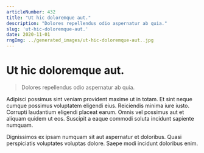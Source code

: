```yaml
---
articleNumber: 432
title: "Ut hic doloremque aut."
description: "Dolores repellendus odio aspernatur ab quia."
slug: 'ut-hic-doloremque-aut.'
date: 2020-11-01
rngImg: ../generated_images/ut-hic-doloremque-aut..jpg
---
```


# Ut hic doloremque aut.

> Dolores repellendus odio aspernatur ab quia.

Adipisci possimus sint veniam provident maxime ut in totam. Et sint neque cumque possimus voluptatem eligendi eius. Reiciendis minima iure iusto. Corrupti laudantium eligendi placeat earum. Omnis vel possimus aut et aliquam quidem ut eos. Suscipit a eaque commodi soluta incidunt sapiente numquam.
 Dignissimos ex ipsam numquam sit aut aspernatur et doloribus. Quasi perspiciatis voluptates voluptas dolore. Saepe modi incidunt doloribus enim.
